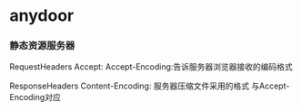 # anydoor

### 静态资源服务器


RequestHeaders
Accept: 
Accept-Encoding:告诉服务器浏览器接收的编码格式


ResponseHeaders
Content-Encoding: 服务器压缩文件采用的格式 与Accept-Encoding对应

